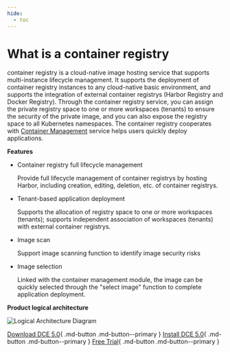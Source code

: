 ```yaml
---
hide:
  - toc
---
```


# What is a container registry

container registry is a cloud-native image hosting service that supports multi-instance lifecycle management. It supports the deployment of container registry instances to any cloud-native basic environment, and supports the integration of external container registrys (Harbor Registry and Docker Registry).
Through the container registry service, you can assign the private registry space to one or more workspaces (tenants) to ensure the security of the private image, and you can also expose the registry space to all Kubernetes namespaces. The container registry cooperates with [Container Management](../kpanda/03ProductBrief/WhatisKPanda.md) service helps users quickly deploy applications.

**Features**

- Container registry full lifecycle management

    Provide full lifecycle management of container registrys by hosting Harbor, including creation, editing, deletion, etc. of container registrys.

- Tenant-based application deployment

    Supports the allocation of registry space to one or more workspaces (tenants); supports independent association of workspaces (tenants) with external container registrys.

- Image scan

    Support image scanning function to identify image security risks

- Image selection

    Linked with the container management module, the image can be quickly selected through the "select image" function to complete application deployment.

**Product logical architecture**

![Logical Architecture Diagram](./images/architect.png)

[Download DCE 5.0](../download/dce5.md){ .md-button .md-button--primary }
[Install DCE 5.0](../install/intro.md){ .md-button .md-button--primary }
[Free Trial](../dce/license0.md){ .md-button .md-button--primary }